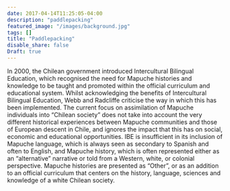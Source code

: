 ```yaml
---
date: 2017-04-14T11:25:05-04:00
description: "paddlepacking"
featured_image: "/images/background.jpg"
tags: []
title: "Paddlepacking"
disable_share: false
Draft: true
---
```

In 2000, the Chilean government introduced Intercultural Bilingual Education, which recognised the need for Mapuche histories and knowledge to be taught and promoted within the official curriculum and educational system. Whilst acknowledging the benefits of Intercultural Bilingual Education, Webb and Radcliffe criticise the way in which this has been implemented. The current focus on assimilation of Mapuche individuals into “Chilean society” does not take into account the very different historical experiences between Mapuche communities and those of European descent in Chile, and ignores the impact that this has on social, economic and educational opportunities. IBE is insufficient in its inclusion of Mapuche language, which is always seen as secondary to Spanish and often to English, and Mapuche history, which is often represented either as an “alternative” narrative or told from a Western, white, or colonial perspective. Mapuche histories are presented as “Other”, or as an addition to an official curriculum that centers on the history, language, sciences and knowledge of a white Chilean society. 
